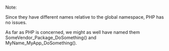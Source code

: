 <!-- .slide: data-background-image="resources/paint-your-wagon.gif" data-background-size="cover" data-background-position="center" -->

Note:

Since they have different names relative to the global namespace, PHP has no issues.

As far as PHP is concerned, we might as well have named them SomeVendor_Package_DoSomething() and MyName_MyApp_DoSomething().
